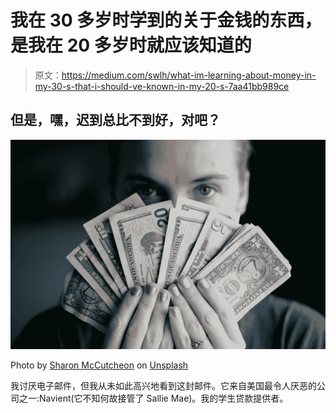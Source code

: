 # 我在 30 多岁时学到的关于金钱的东西，是我在 20 多岁时就应该知道的

> 原文：<https://medium.com/swlh/what-im-learning-about-money-in-my-30-s-that-i-should-ve-known-in-my-20-s-7aa41bb989ce>

## 但是，嘿，迟到总比不到好，对吧？

![](img/c5a531e29cff1da94d717ac13c417d2d.png)

Photo by [Sharon McCutcheon](https://unsplash.com/@sharonmccutcheon?utm_source=unsplash&utm_medium=referral&utm_content=creditCopyText) on [Unsplash](https://unsplash.com/search/photos/money?utm_source=unsplash&utm_medium=referral&utm_content=creditCopyText)

我讨厌电子邮件，但我从未如此高兴地看到这封邮件。它来自美国最令人厌恶的公司之一:Navient(它不知何故接管了 Sallie Mae)。我的学生贷款提供者。